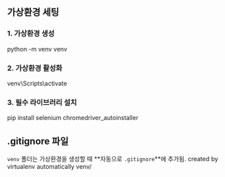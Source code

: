 ## 가상환경 세팅
### 1. 가상환경 생성
python -m venv venv
### 2. 가상환경 활성화
venv\Scripts\activate
### 3. 필수 라이브러리 설치
pip install selenium chromedriver_autoinstaller

## .gitignore 파일
`venv` 폴더는 가상환경을 생성할 때 **자동으로 `.gitignore`**에 추가됨.
created by virtualenv automatically
venv/
